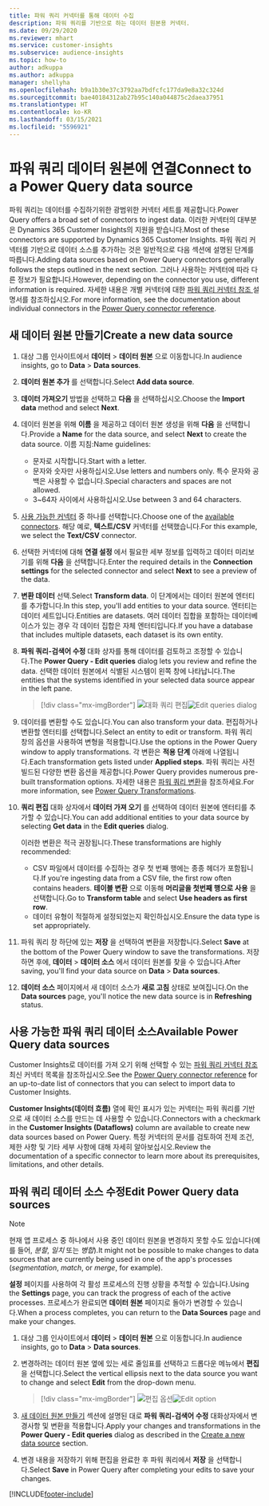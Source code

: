 ```yaml
---
title: 파워 쿼리 커넥터를 통해 데이터 수집
description: 파워 쿼리를 기반으로 하는 데이터 원본용 커넥터.
ms.date: 09/29/2020
ms.reviewer: mhart
ms.service: customer-insights
ms.subservice: audience-insights
ms.topic: how-to
author: adkuppa
ms.author: adkuppa
manager: shellyha
ms.openlocfilehash: b9a1b30e37c3792aa7bdfcfc177da9e8a32c324d
ms.sourcegitcommit: bae40184312ab27b95c140a044875c2daea37951
ms.translationtype: HT
ms.contentlocale: ko-KR
ms.lasthandoff: 03/15/2021
ms.locfileid: "5596921"
---
```

# <a name="connect-to-a-power-query-data-source"></a><span data-ttu-id="93e3e-103">파워 쿼리 데이터 원본에 연결</span><span class="sxs-lookup"><span data-stu-id="93e3e-103">Connect to a Power Query data source</span></span>

<span data-ttu-id="93e3e-104">파워 쿼리는 데이터를 수집하기위한 광범위한 커넥터 세트를 제공합니다.</span><span class="sxs-lookup"><span data-stu-id="93e3e-104">Power Query offers a broad set of connectors to ingest data.</span></span> <span data-ttu-id="93e3e-105">이러한 커넥터의 대부분은 Dynamics 365 Customer Insights의 지원을 받습니다.</span><span class="sxs-lookup"><span data-stu-id="93e3e-105">Most of these connectors are supported by Dynamics 365 Customer Insights.</span></span> <span data-ttu-id="93e3e-106">파워 쿼리 커넥터를 기반으로 데이터 소스를 추가하는 것은 일반적으로 다음 섹션에 설명된 단계를 따릅니다.</span><span class="sxs-lookup"><span data-stu-id="93e3e-106">Adding data sources based on Power Query connectors generally follows the steps outlined in the next section.</span></span> <span data-ttu-id="93e3e-107">그러나 사용하는 커넥터에 따라 다른 정보가 필요합니다.</span><span class="sxs-lookup"><span data-stu-id="93e3e-107">However, depending on the connector you use, different information is required.</span></span> <span data-ttu-id="93e3e-108">자세한 내용은 개별 커넥터에 대한 [파워 쿼리 커넥터 참조 ](/power-query/connectors/) 설명서를 참조하십시오.</span><span class="sxs-lookup"><span data-stu-id="93e3e-108">For more information, see the documentation about individual connectors in the [Power Query connector reference](/power-query/connectors/).</span></span>

## <a name="create-a-new-data-source"></a><span data-ttu-id="93e3e-109">새 데이터 원본 만들기</span><span class="sxs-lookup"><span data-stu-id="93e3e-109">Create a new data source</span></span>

1. <span data-ttu-id="93e3e-110">대상 그룹 인사이트에서 **데이터** > **데이터 원본** 으로 이동합니다.</span><span class="sxs-lookup"><span data-stu-id="93e3e-110">In audience insights, go to **Data** > **Data sources**.</span></span>

1. <span data-ttu-id="93e3e-111">**데이터 원본 추가** 를 선택합니다.</span><span class="sxs-lookup"><span data-stu-id="93e3e-111">Select **Add data source**.</span></span>

1. <span data-ttu-id="93e3e-112">**데이터 가져오기** 방법을 선택하고 **다음** 을 선택하십시오.</span><span class="sxs-lookup"><span data-stu-id="93e3e-112">Choose the **Import data** method and select **Next**.</span></span>

1. <span data-ttu-id="93e3e-113">데이터 원본을 위해 **이름** 을 제공하고 데이터 원본 생성을 위해 **다음** 을 선택합니다.</span><span class="sxs-lookup"><span data-stu-id="93e3e-113">Provide a **Name** for the data source, and select **Next** to create the data source.</span></span> <span data-ttu-id="93e3e-114">이름 지침:</span><span class="sxs-lookup"><span data-stu-id="93e3e-114">Name guidelines:</span></span> 
   - <span data-ttu-id="93e3e-115">문자로 시작합니다.</span><span class="sxs-lookup"><span data-stu-id="93e3e-115">Start with a letter.</span></span>
   - <span data-ttu-id="93e3e-116">문자와 숫자만 사용하십시오.</span><span class="sxs-lookup"><span data-stu-id="93e3e-116">Use letters and numbers only.</span></span> <span data-ttu-id="93e3e-117">특수 문자와 공백은 사용할 수 없습니다.</span><span class="sxs-lookup"><span data-stu-id="93e3e-117">Special characters and spaces are not allowed.</span></span>
   - <span data-ttu-id="93e3e-118">3~64자 사이에서 사용하십시오.</span><span class="sxs-lookup"><span data-stu-id="93e3e-118">Use between 3 and 64 characters.</span></span>

1. <span data-ttu-id="93e3e-119">[사용 가능한 커넥터](#available-power-query-data-sources) 중 하나를 선택합니다.</span><span class="sxs-lookup"><span data-stu-id="93e3e-119">Choose one of the [available connectors](#available-power-query-data-sources).</span></span> <span data-ttu-id="93e3e-120">해당 예로, **텍스트/CSV** 커넥터를 선택했습니다.</span><span class="sxs-lookup"><span data-stu-id="93e3e-120">For this example, we select the **Text/CSV** connector.</span></span>

1. <span data-ttu-id="93e3e-121">선택한 커넥터에 대해 **연결 설정** 에서 필요한 세부 정보를 입력하고 데이터 미리보기를 위해 **다음** 을 선택합니다.</span><span class="sxs-lookup"><span data-stu-id="93e3e-121">Enter the required details in the **Connection settings** for the selected connector and select **Next** to see a preview of the data.</span></span>

1. <span data-ttu-id="93e3e-122">**변환 데이터** 선택.</span><span class="sxs-lookup"><span data-stu-id="93e3e-122">Select **Transform data**.</span></span> <span data-ttu-id="93e3e-123">이 단계에서는 데이터 원본에 엔터티를 추가합니다.</span><span class="sxs-lookup"><span data-stu-id="93e3e-123">In this step, you'll add entities to your data source.</span></span> <span data-ttu-id="93e3e-124">엔터티는 데이터 세트입니다.</span><span class="sxs-lookup"><span data-stu-id="93e3e-124">Entities are datasets.</span></span> <span data-ttu-id="93e3e-125">여러 데이터 집합을 포함하는 데이터베이스가 있는 경우 각 데이터 집합은 자체 엔터티입니다.</span><span class="sxs-lookup"><span data-stu-id="93e3e-125">If you have a database that includes multiple datasets, each dataset is its own entity.</span></span>

1. <span data-ttu-id="93e3e-126">**파워 쿼리-검색어 수정** 대화 상자를 통해 데이터를 검토하고 조정할 수 있습니다.</span><span class="sxs-lookup"><span data-stu-id="93e3e-126">The **Power Query - Edit queries** dialog lets you review and refine the data.</span></span> <span data-ttu-id="93e3e-127">선택한 데이터 원본에서 식별된 시스템이 왼쪽 창에 나타납니다.</span><span class="sxs-lookup"><span data-stu-id="93e3e-127">The entities that the systems identified in your selected data source appear in the left pane.</span></span>

   > [!div class="mx-imgBorder"]
   > <span data-ttu-id="93e3e-128">![대화 쿼리 편집](media/data-manager-configure-edit-queries.png "대화 쿼리 편집")</span><span class="sxs-lookup"><span data-stu-id="93e3e-128">![Edit queries dialog](media/data-manager-configure-edit-queries.png "Edit queries dialog")</span></span>

1. <span data-ttu-id="93e3e-129">데이터를 변환할 수도 있습니다.</span><span class="sxs-lookup"><span data-stu-id="93e3e-129">You can also transform your data.</span></span> <span data-ttu-id="93e3e-130">편집하거나 변환할 엔터티를 선택합니다.</span><span class="sxs-lookup"><span data-stu-id="93e3e-130">Select an entity to edit or transform.</span></span> <span data-ttu-id="93e3e-131">파워 쿼리 창의 옵션을 사용하여 변형을 적용합니다.</span><span class="sxs-lookup"><span data-stu-id="93e3e-131">Use the options in the Power Query window to apply transformations.</span></span> <span data-ttu-id="93e3e-132">각 변환은 **적용 단계** 아래에 나열됩니다.</span><span class="sxs-lookup"><span data-stu-id="93e3e-132">Each transformation gets listed under **Applied steps**.</span></span> <span data-ttu-id="93e3e-133">파워 쿼리는 사전 빌드된 다양한 변환 옵션을 제공합니다.</span><span class="sxs-lookup"><span data-stu-id="93e3e-133">Power Query provides numerous pre-built transformation options.</span></span> <span data-ttu-id="93e3e-134">자세한 내용은 [파워 쿼리 변환](/power-query/power-query-what-is-power-query#transformations)을 참조하세요.</span><span class="sxs-lookup"><span data-stu-id="93e3e-134">For more information, see [Power Query Transformations](/power-query/power-query-what-is-power-query#transformations).</span></span>

1. <span data-ttu-id="93e3e-135">**쿼리 편집** 대화 상자에서 **데이터 가져 오기** 를 선택하여 데이터 원본에 엔터티를 추가할 수 있습니다.</span><span class="sxs-lookup"><span data-stu-id="93e3e-135">You can add additional entities to your data source by selecting **Get data** in the **Edit queries** dialog.</span></span>

   <span data-ttu-id="93e3e-136">이러한 변환은 적극 권장됩니다.</span><span class="sxs-lookup"><span data-stu-id="93e3e-136">These transformations are highly recommended:</span></span>

   - <span data-ttu-id="93e3e-137">CSV 파일에서 데이터를 수집하는 경우 첫 번째 행에는 종종 헤더가 포함됩니다.</span><span class="sxs-lookup"><span data-stu-id="93e3e-137">If you're ingesting data from a CSV file, the first row often contains headers.</span></span> <span data-ttu-id="93e3e-138">**테이블 변환** 으로 이동해 **머리글을 첫번째 행으로 사용** 을 선택합니다.</span><span class="sxs-lookup"><span data-stu-id="93e3e-138">Go to **Transform table** and select **Use headers as first row**.</span></span>
   - <span data-ttu-id="93e3e-139">데이터 유형이 적절하게 설정되었는지 확인하십시오.</span><span class="sxs-lookup"><span data-stu-id="93e3e-139">Ensure the data type is set appropriately.</span></span>

1. <span data-ttu-id="93e3e-140">파워 쿼리 창 하단에 있는 **저장** 을 선택하여 변환을 저장합니다.</span><span class="sxs-lookup"><span data-stu-id="93e3e-140">Select **Save** at the bottom of the Power Query window to save the transformations.</span></span> <span data-ttu-id="93e3e-141">저장하면 후에, **데이터** > **데이터 소스** 에서 데이터 원본를 찾을 수 있습니다.</span><span class="sxs-lookup"><span data-stu-id="93e3e-141">After saving, you'll find your data source on **Data** > **Data sources**.</span></span>

1. <span data-ttu-id="93e3e-142">**데이터 소스** 페이지에서 새 데이터 소스가 **새로 고침** 상태로 보여집니다.</span><span class="sxs-lookup"><span data-stu-id="93e3e-142">On the **Data sources** page, you'll notice the new data source is in **Refreshing** status.</span></span>

## <a name="available-power-query-data-sources"></a><span data-ttu-id="93e3e-143">사용 가능한 파워 쿼리 데이터 소스</span><span class="sxs-lookup"><span data-stu-id="93e3e-143">Available Power Query data sources</span></span>

<span data-ttu-id="93e3e-144">Customer Insights로 데이터를 가져 오기 위해 선택할 수 있는 [파워 쿼리 커넥터 참조](/power-query/connectors/) 최신 커넥터 목록을 참조하십시오.</span><span class="sxs-lookup"><span data-stu-id="93e3e-144">See the [Power Query connector reference](/power-query/connectors/) for an up-to-date list of connectors that you can select to import data to Customer Insights.</span></span> 

<span data-ttu-id="93e3e-145">**Customer Insights(데이터 흐름)** 열에 확인 표시가 있는 커넥터는 파워 쿼리를 기반으로 새 데이터 소스를 만드는 데 사용할 수 있습니다.</span><span class="sxs-lookup"><span data-stu-id="93e3e-145">Connectors with a checkmark in the **Customer Insights (Dataflows)** column are available to create new data sources based on Power Query.</span></span> <span data-ttu-id="93e3e-146">특정 커넥터의 문서를 검토하여 전제 조건, 제한 사항 및 기타 세부 사항에 대해 자세히 알아보십시오.</span><span class="sxs-lookup"><span data-stu-id="93e3e-146">Review the documentation of a specific connector to learn more about its prerequisites, limitations, and other details.</span></span>

## <a name="edit-power-query-data-sources"></a><span data-ttu-id="93e3e-147">파워 쿼리 데이터 소스 수정</span><span class="sxs-lookup"><span data-stu-id="93e3e-147">Edit Power Query data sources</span></span>

> [!NOTE]
> <span data-ttu-id="93e3e-148">현재 앱 프로세스 중 하나에서 사용 중인 데이터 원본을 변경하지 못할 수도 있습니다(예를 들어, *분할*, *일치* 또는 *병합*).</span><span class="sxs-lookup"><span data-stu-id="93e3e-148">It might not be possible to make changes to data sources that are currently being used in one of the app's processes (*segmentation*, *match*, or *merge*, for example).</span></span> 
>
> <span data-ttu-id="93e3e-149">**설정** 페이지를 사용하여 각 활성 프로세스의 진행 상황을 추적할 수 있습니다.</span><span class="sxs-lookup"><span data-stu-id="93e3e-149">Using the **Settings** page, you can track the progress of each of the active processes.</span></span> <span data-ttu-id="93e3e-150">프로세스가 완료되면 **데이터 원본** 페이지로 돌아가 변경할 수 있습니다.</span><span class="sxs-lookup"><span data-stu-id="93e3e-150">When a process completes, you can return to the **Data Sources** page and make your changes.</span></span>

1. <span data-ttu-id="93e3e-151">대상 그룹 인사이트에서 **데이터** > **데이터 원본** 으로 이동합니다.</span><span class="sxs-lookup"><span data-stu-id="93e3e-151">In audience insights, go to **Data** > **Data sources**.</span></span>

2. <span data-ttu-id="93e3e-152">변경하려는 데이터 원본 옆에 있는 세로 줄임표를 선택하고 드롭다운 메뉴에서 **편집** 을 선택합니다.</span><span class="sxs-lookup"><span data-stu-id="93e3e-152">Select the vertical ellipsis next to the data source you want to change and select **Edit** from the drop-down menu.</span></span>

   > [!div class="mx-imgBorder"]
   > <span data-ttu-id="93e3e-153">![편집 옵션](media/edit-option-data-sources.png "편집 옵션")</span><span class="sxs-lookup"><span data-stu-id="93e3e-153">![Edit option](media/edit-option-data-sources.png "Edit option")</span></span>

3. <span data-ttu-id="93e3e-154">[새 데이터 원본 만들기](#create-a-new-data-source) 섹션에 설명된 대로 **파워 쿼리-검색어 수정** 대화상자에서 변경사항 및 변환을 적용합니다.</span><span class="sxs-lookup"><span data-stu-id="93e3e-154">Apply your changes and transformations in the **Power Query - Edit queries** dialog as described in the [Create a new data source](#create-a-new-data-source) section.</span></span>

4. <span data-ttu-id="93e3e-155">변경 내용을 저장하기 위해 편집을 완료한 후 파워 쿼리에서 **저장** 을 선택합니다.</span><span class="sxs-lookup"><span data-stu-id="93e3e-155">Select **Save** in Power Query after completing your edits to save your changes.</span></span>


[!INCLUDE[footer-include](../includes/footer-banner.md)]